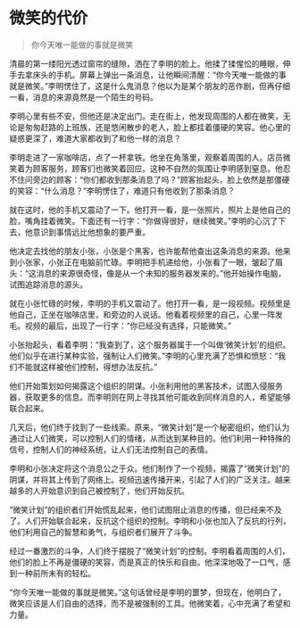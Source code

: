 # 微笑的代价
> 你今天唯一能做的事就是微笑

清晨的第一缕阳光透过窗帘的缝隙，洒在了李明的脸上。他揉了揉惺忪的睡眼，伸手去拿床头的手机。屏幕上弹出一条消息，让他瞬间清醒：“你今天唯一能做的事就是微笑。”李明愣住了，这是什么鬼消息？他以为是某个朋友的恶作剧，但再仔细一看，消息的来源竟然是一个陌生的号码。

李明心里有些不安，但他还是决定出门。走在街上，他发现周围的人都在微笑，无论是匆匆赶路的上班族，还是悠闲散步的老人，脸上都挂着僵硬的笑容。他心里的疑惑更深了，难道大家都收到了和他一样的消息？

李明走进了一家咖啡店，点了一杯拿铁。他坐在角落里，观察着周围的人。店员微笑着为顾客服务，顾客们也微笑着回应。这种不自然的氛围让李明感到窒息。他忍不住问旁边的顾客：“你们都收到那条消息了吗？”顾客抬起头，脸上依然是那僵硬的笑容：“什么消息？”李明愣住了，难道只有他收到了那条消息？

就在这时，他的手机又震动了一下。他打开一看，是一张照片，照片上是他自己的脸，嘴角挂着微笑。下面还有一行字：“你做得很好，继续微笑。”李明的心沉了下去，他意识到事情远比他想象的要严重。

他决定去找他的朋友小张，小张是个黑客，也许能帮他查出这条消息的来源。他来到小张家，小张正在电脑前忙碌。李明把手机递给他，小张看了一眼，皱起了眉头：“这消息的来源很奇怪，像是从一个未知的服务器发来的。”他开始操作电脑，试图追踪消息的源头。

就在小张忙碌的时候，李明的手机又震动了。他打开一看，是一段视频。视频里是他自己，正坐在咖啡店里，和旁边的人说话。他看着视频里的自己，心里一阵发毛。视频的最后，出现了一行字：“你已经没有选择，只能微笑。”

小张抬起头，看着李明：“我查到了，这个服务器属于一个叫做‘微笑计划’的组织。他们似乎在进行某种实验，强制让人们微笑。”李明的心里充满了恐惧和愤怒：“我们不能就这样被他们控制，得想办法反抗。”

他们开始策划如何揭露这个组织的阴谋。小张利用他的黑客技术，试图入侵服务器，获取更多的信息。而李明则在网上寻找其他可能收到同样消息的人，希望能够联合起来。

几天后，他们终于找到了一些线索。原来，“微笑计划”是一个秘密组织，他们认为通过让人们微笑，可以控制人们的情绪，从而达到某种目的。他们利用一种特殊的信号，控制人们的神经系统，让人们无法控制自己的表情。

李明和小张决定将这个消息公之于众。他们制作了一个视频，揭露了“微笑计划”的阴谋，并将其上传到了网络上。视频迅速传播开来，引起了人们的广泛关注。越来越多的人开始意识到自己被控制了，他们开始反抗。

“微笑计划”的组织者们开始慌乱起来，他们试图阻止消息的传播，但已经来不及了。人们开始联合起来，反抗这个组织的控制。李明和小张也加入了反抗的行列，他们利用自己的智慧和勇气，与组织者们展开了斗争。

经过一番激烈的斗争，人们终于摆脱了“微笑计划”的控制。李明看着周围的人们，他们的脸上不再是僵硬的笑容，而是真正的快乐和自由。他深深地吸了一口气，感到一种前所未有的轻松。

“你今天唯一能做的事就是微笑。”这句话曾经是李明的噩梦，但现在，他明白了，微笑应该是人们自由的选择，而不是被强制的工具。他微笑着，心中充满了希望和力量。